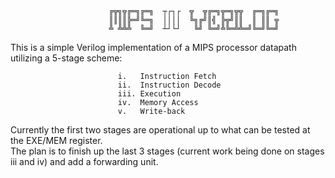                           ╔╦╗╦╔═╗╔═╗  ┬┌┐┌  ╦  ╦╔═╗╦═╗╦╦  ╔═╗╔═╗
                          ║║║║╠═╝╚═╗  ││││  ╚╗╔╝║╣ ╠╦╝║║  ║ ║║ ╦
                          ╩ ╩╩╩  ╚═╝  ┴┘└┘   ╚╝ ╚═╝╩╚═╩╩═╝╚═╝╚═╝
                                                                                                         

This is a simple Verilog implementation of a MIPS processor datapath utilizing a 5-stage scheme:

                            i.   Instruction Fetch
                            ii.  Instruction Decode
                            iii. Execution
                            iv.  Memory Access
                            v.   Write-back
                            
Currently the first two stages are operational up to what can be tested at the EXE/MEM register.  
The plan is to finish up the last 3 stages (current work being done on stages iii and iv) and add
a forwarding unit.
